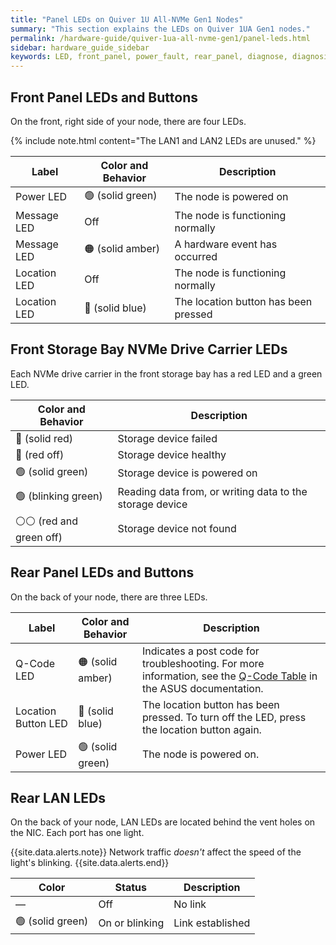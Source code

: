 ```yaml
---
title: "Panel LEDs on Quiver 1U All-NVMe Gen1 Nodes"
summary: "This section explains the LEDs on Quiver 1UA Gen1 nodes."
permalink: /hardware-guide/quiver-1ua-all-nvme-gen1/panel-leds.html
sidebar: hardware_guide_sidebar
keywords: LED, front_panel, power_fault, rear_panel, diagnose, diagnosis, hardware_health, Quiver_1U_All-NVMe_Gen1
---
```


## Front Panel LEDs and Buttons

On the front, right side of your node, there are four LEDs. 

{% include note.html content="The LAN1 and LAN2 LEDs are unused." %}

| Label        | Color and Behavior | Description                             |
| ------------ | ------------------ | --------------------------------------- |
| Power LED    | 🟢 (solid green)   | The node is powered on                  |
| Message LED  | Off                | The node is functioning normally        |
| Message LED  | 🟠 (solid amber)   | A hardware event has occurred           |
| Location LED | Off                | The node is functioning normally        |
| Location LED | 🔵 (solid blue)    | The location button has been pressed    |



## Front Storage Bay NVMe Drive Carrier LEDs

Each NVMe drive carrier in the front storage bay has a red LED and a green LED.

| Color and Behavior       | Description                                              |
| ------------------------ | -------------------------------------------------------- |
| 🔴 (solid red)           | Storage device failed                                    |
| 🔴 (red off)             | Storage device healthy                                   |
| 🟢 (solid green)         | Storage device is powered on                             |
| 🟢 (blinking green)      | Reading data from, or writing data to the storage device |
| ⚪⚪ (red and green off) | Storage device not found                                 |


## Rear Panel LEDs and Buttons

On the back of your node, there are three LEDs.

| Label               | Color and Behavior | Description                             |
| ------------------- | ------------------ | --------------------------------------- |
| Q-Code LED          | 🟠 (solid amber)   | Indicates a post code for troubleshooting. For more information, see the [Q-Code Table](https://dlcdnets.asus.com/pub/ASUS/server/RS500A-E12-RS12U/Manual/E21507_RS500A-E12-RS12U_UM_V2_WEB.pdf?model=RS500A-E12-RS12U#page=23) in the ASUS documentation. |
| Location Button LED | 🔵 (solid blue)    | The location button has been pressed. To turn off the LED, press the location button again. |
| Power LED           | 🟢 (solid green)   | The node is powered on. |

## Rear LAN LEDs

On the back of your node, LAN LEDs are located behind the vent holes on the NIC. Each port has one light.

{{site.data.alerts.note}}
Network traffic <em>doesn't</em> affect the speed of the light's blinking.
{{site.data.alerts.end}}


| Color            | Status             | Description      |
| ---------------- | ------------------ | ---------------- |
| &#8212;          | Off                | No link          |
| 🟢 (solid green) | On or blinking     | Link established |
